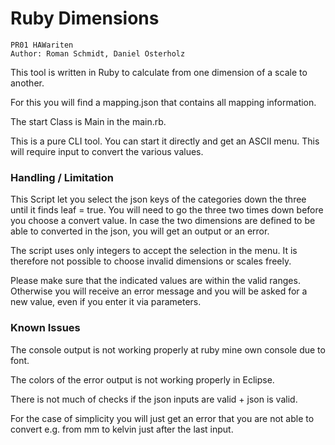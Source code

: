 # Ruby Dimensions

```
PR01 HAWariten
Author: Roman Schmidt, Daniel Osterholz
```

This tool is written in Ruby to calculate from one dimension of a scale to another.

For this you will find a mapping.json that contains all mapping information.

The start Class is Main in the main.rb.

This is a pure CLI tool. You can start it directly and get an ASCII menu. This will require input to convert the various
values.

### Handling / Limitation

This Script let you select the json keys of the categories down the three until it finds leaf = true.
You will need to go the three two times down before you choose a convert value.
In case the two dimensions are defined to be able to converted in the json, you will get an output or an error.

The script uses only integers to accept the selection in the menu. It is therefore not possible to choose invalid 
dimensions or scales freely.

Please make sure that the indicated values ​​are within the valid ranges. Otherwise you will receive an error message and 
you will be asked for a new value, even if you enter it via parameters.

### Known Issues

The console output is not working properly at ruby mine own console due to font.

The colors of the error output is not working properly in Eclipse.

There is not much of checks if the json inputs are valid + json is valid.

For the case of simplicity you will just get an error that you are not able to convert e.g. from mm to kelvin just after
the last input.